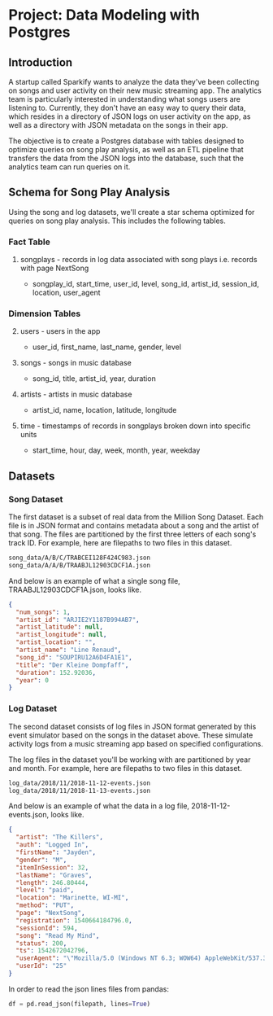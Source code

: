 # Project: Data Modeling with Postgres

## Introduction

A startup called Sparkify wants to analyze the data they've been collecting on songs and user activity on their new music streaming app. The analytics team is particularly interested in understanding what songs users are listening to. Currently, they don't have an easy way to query their data, which resides in a directory of JSON logs on user activity on the app, as well as a directory with JSON metadata on the songs in their app.

The objective is to create a Postgres database with tables designed to optimize queries on song play analysis,
as well as an ETL pipeline that transfers the data from the JSON logs into the database, such that the
analytics team can run queries on it.

## Schema for Song Play Analysis

Using the song and log datasets, we'll create a star schema optimized for queries on song play analysis. This includes the following tables.

### Fact Table

1. songplays - records in log data associated with song plays i.e. records with page NextSong

   - songplay_id, start_time, user_id, level, song_id, artist_id, session_id, location, user_agent

### Dimension Tables

2. users - users in the app

   - user_id, first_name, last_name, gender, level

3. songs - songs in music database

   - song_id, title, artist_id, year, duration

4. artists - artists in music database

   - artist_id, name, location, latitude, longitude

5. time - timestamps of records in songplays broken down into specific units

   - start_time, hour, day, week, month, year, weekday

## Datasets

### Song Dataset

The first dataset is a subset of real data from the Million Song Dataset. Each file is in JSON format and contains metadata about a song and the artist of that song. The files are partitioned by the first three letters of each song's track ID. For example, here are filepaths to two files in this dataset.

```bash
song_data/A/B/C/TRABCEI128F424C983.json
song_data/A/A/B/TRAABJL12903CDCF1A.json
```

And below is an example of what a single song file, TRAABJL12903CDCF1A.json, looks like.

```json
{
  "num_songs": 1,
  "artist_id": "ARJIE2Y1187B994AB7",
  "artist_latitude": null,
  "artist_longitude": null,
  "artist_location": "",
  "artist_name": "Line Renaud",
  "song_id": "SOUPIRU12A6D4FA1E1",
  "title": "Der Kleine Dompfaff",
  "duration": 152.92036,
  "year": 0
}
```

### Log Dataset

The second dataset consists of log files in JSON format generated by this event simulator based on the songs in the dataset above. These simulate activity logs from a music streaming app based on specified configurations.

The log files in the dataset you'll be working with are partitioned by year and month. For example, here are filepaths to two files in this dataset.

```bash
log_data/2018/11/2018-11-12-events.json
log_data/2018/11/2018-11-13-events.json
```

And below is an example of what the data in a log file, 2018-11-12-events.json, looks like.

```json
{
  "artist": "The Killers",
  "auth": "Logged In",
  "firstName": "Jayden",
  "gender": "M",
  "itemInSession": 32,
  "lastName": "Graves",
  "length": 246.80444,
  "level": "paid",
  "location": "Marinette, WI-MI",
  "method": "PUT",
  "page": "NextSong",
  "registration": 1540664184796.0,
  "sessionId": 594,
  "song": "Read My Mind",
  "status": 200,
  "ts": 1542672042796,
  "userAgent": "\"Mozilla/5.0 (Windows NT 6.3; WOW64) AppleWebKit/537.36 (KHTML, like Gecko) Chrome/36.0.1985.143 Safari/537.36\"",
  "userId": "25"
}
```

In order to read the json lines files from pandas:

```python
df = pd.read_json(filepath, lines=True)
```
